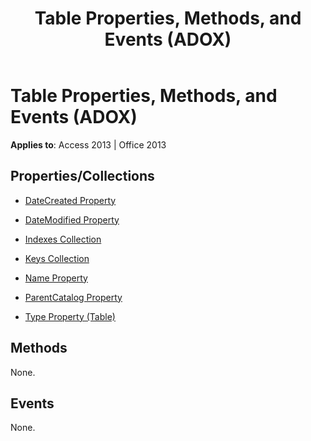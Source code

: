 ﻿---
title: Table Properties, Methods, and Events (ADOX)
TOCTitle: Properties, Methods, and Events
ms:assetid: c1bb1a4b-92dc-25ee-5ab2-be6bbe713e8a
ms:mtpsurl: https://msdn.microsoft.com/library/JJ249942(v=office.15)
ms:contentKeyID: 48547535
ms.date: 09/18/2015
mtps_version: v=office.15
---

# Table Properties, Methods, and Events (ADOX)


**Applies to**: Access 2013 | Office 2013

## Properties/Collections

- [DateCreated Property](datecreated-property-adox.md)

- [DateModified Property](datemodified-property-adox.md)

- [Indexes Collection](indexes-collection-adox.md)

- [Keys Collection](keys-collection-adox.md)

- [Name Property](name-property-adox.md)

- [ParentCatalog Property](parentcatalog-property-adox.md)

- [Type Property (Table)](https://msdn.microsoft.com/library/jj250042\(v=office.15\))

## Methods

None.

## Events

None.

